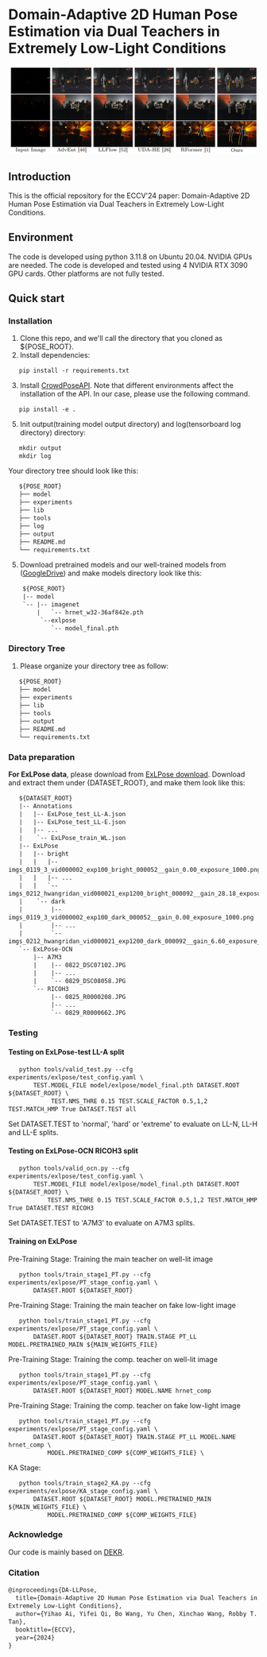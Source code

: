 # Domain-Adaptive 2D Human Pose Estimation via Dual Teachers in Extremely Low-Light Conditions

![overview](./img/TeaserExample.PNG)

## Introduction
This is the official repository for the ECCV'24 paper: Domain-Adaptive 2D Human Pose Estimation via Dual Teachers in Extremely Low-Light Conditions.

## Environment
The code is developed using python 3.11.8 on Ubuntu 20.04. NVIDIA GPUs are needed. The code is developed and tested using 4 NVIDIA RTX 3090 GPU cards. Other platforms are not fully tested.

## Quick start
### Installation
1. Clone this repo, and we'll call the directory that you cloned as ${POSE_ROOT}.
2. Install dependencies:
```
   pip install -r requirements.txt
```
3. Install [CrowdPoseAPI](https://github.com/Jeff-sjtu/CrowdPose).
   Note that different environments affect the installation of the API. In our case, please use the following command.
```
   pip install -e .
```
5. Init output(training model output directory) and log(tensorboard log directory) directory:

```
   mkdir output 
   mkdir log
```

   Your directory tree should look like this:

```
   ${POSE_ROOT}
   ├── model
   ├── experiments
   ├── lib
   ├── tools 
   ├── log
   ├── output
   ├── README.md
   └── requirements.txt
```

5. Download pretrained models and our well-trained models from ([GoogleDrive](https://drive.google.com/drive/folders/1QDI60Fs1QoDDNviU4WPKSxga0PKcsKGd?usp=sharing)) and make models directory look like this:
```
    ${POSE_ROOT}
    |-- model
    `-- |-- imagenet
        |   `-- hrnet_w32-36af842e.pth
         `--exlpose  
            `-- model_final.pth
```
   
### Directory Tree

1. Please organize your directory tree as follow:
```
   ${POSE_ROOT}
   ├── model
   ├── experiments
   ├── lib
   ├── tools 
   ├── output
   ├── README.md
   └── requirements.txt
```

### Data preparation

**For ExLPose data**, please download from [ExLPose download](http://cg.postech.ac.kr/research/ExLPose/).
Download and extract them under {DATASET_ROOT}, and make them look like this:
```
   ${DATASET_ROOT}
   |-- Annotations
   |   |-- ExLPose_test_LL-A.json
   |   |-- ExLPose_test_LL-E.json
   |   |-- ...
   |    `-- ExLPose_train_WL.json
   |-- ExLPose
   |   |-- bright
   |   |   |-- imgs_0119_3_vid000002_exp100_bright_000052__gain_0.00_exposure_1000.png
   |   |   |-- ...
   |   |   `-- imgs_0212_hwangridan_vid000021_exp1200_bright_000092__gain_28.18_exposure_417.png
   |    `-- dark
   |        |-- imgs_0119_3_vid000002_exp100_dark_000052__gain_0.00_exposure_1000.png
   |        |-- ...
   |        `-- imgs_0212_hwangridan_vid000021_exp1200_dark_000092__gain_6.60_exposure_417.png
   `-- ExLPose-OCN
       |-- A7M3
       |    |-- 0822_DSC07102.JPG
       |    |-- ...
       |    `-- 0829_DSC08058.JPG
       `-- RICOH3
            |-- 0825_R0000208.JPG
            |-- ...
            `-- 0829_R0000662.JPG
```          
### Testing

#### Testing on ExLPose-test LL-A split

```
   python tools/valid_test.py --cfg experiments/exlpose/test_config.yaml \
       TEST.MODEL_FILE model/exlpose/model_final.pth DATASET.ROOT ${DATASET_ROOT} \ 
            TEST.NMS_THRE 0.15 TEST.SCALE_FACTOR 0.5,1,2 TEST.MATCH_HMP True DATASET.TEST all
```

Set DATASET.TEST to 'normal', 'hard' or 'extreme' to evaluate on LL-N, LL-H and LL-E splits.

#### Testing on ExLPose-OCN RICOH3 split

```
   python tools/valid_ocn.py --cfg experiments/exlpose/test_config.yaml \
       TEST.MODEL_FILE model/exlpose/model_final.pth DATASET.ROOT ${DATASET_ROOT} \
           TEST.NMS_THRE 0.15 TEST.SCALE_FACTOR 0.5,1,2 TEST.MATCH_HMP True DATASET.TEST RICOH3
```

Set DATASET.TEST to 'A7M3' to evaluate on A7M3 splits.

#### Training on ExLPose
Pre-Training Stage: Training the main teacher on well-lit image
```
   python tools/train_stage1_PT.py --cfg experiments/exlpose/PT_stage_config.yaml \
       DATASET.ROOT ${DATASET_ROOT}
```

Pre-Training Stage: Training the main teacher on fake low-light image
```
   python tools/train_stage1_PT.py --cfg experiments/exlpose/PT_stage_config.yaml \
       DATASET.ROOT ${DATASET_ROOT} TRAIN.STAGE PT_LL MODEL.PRETRAINED_MAIN ${MAIN_WEIGHTS_FILE}
```

Pre-Training Stage: Training the comp. teacher on well-lit image
```
   python tools/train_stage1_PT.py --cfg experiments/exlpose/PT_stage_config.yaml \
       DATASET.ROOT ${DATASET_ROOT} MODEL.NAME hrnet_comp 
```

Pre-Training Stage: Training the comp. teacher on fake low-light image
```
   python tools/train_stage1_PT.py --cfg experiments/exlpose/PT_stage_config.yaml \
       DATASET.ROOT ${DATASET_ROOT} TRAIN.STAGE PT_LL MODEL.NAME hrnet_comp \
           MODEL.PRETRAINED_COMP ${COMP_WEIGHTS_FILE} \
```

KA Stage:
```
   python tools/train_stage2_KA.py --cfg experiments/exlpose/KA_stage_config.yaml \
       DATASET.ROOT ${DATASET_ROOT} MODEL.PRETRAINED_MAIN ${MAIN_WEIGHTS_FILE} \
           MODEL.PRETRAINED_COMP ${COMP_WEIGHTS_FILE}
```


### Acknowledge
Our code is mainly based on [DEKR](https://github.com/HRNet/DEKR). 

### Citation

```
@inproceedings{DA-LLPose,
  title={Domain-Adaptive 2D Human Pose Estimation via Dual Teachers in Extremely Low-Light Conditions},
  author={Yihao Ai, Yifei Qi, Bo Wang, Yu Chen, Xinchao Wang, Robby T. Tan},
  booktitle={ECCV},
  year={2024}
}
```


